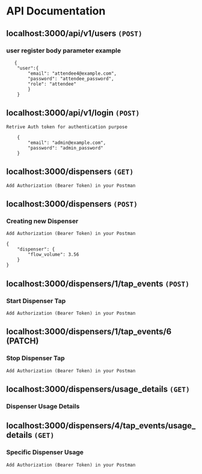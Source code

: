 # API Documentation

## localhost:3000/api/v1/users `(POST)`
### user register body parameter example
```
   {
    "user":{
        "email": "attendee4@example.com", 
        "password": "attendee_password",
        "role": "attendee"
        }                                       
    }
```

## localhost:3000/api/v1/login `(POST)`
`Retrive Auth token for authentication purpose`
```
    {
        "email": "admin@example.com", 
        "password": "admin_password"
    }
```

## localhost:3000/dispensers `(GET)`
`Add Authorization (Bearer Token) in your Postman`

## localhost:3000/dispensers `(POST)`
### Creating new Dispenser
`Add Authorization (Bearer Token) in your Postman`
```
{
    "dispenser": {
        "flow_volume": 3.56
    }
}
```

## localhost:3000/dispensers/1/tap_events `(POST)`
### Start Dispenser Tap
`Add Authorization (Bearer Token) in your Postman`

## localhost:3000/dispensers/1/tap_events/6 (PATCH)
### Stop Dispenser Tap
`Add Authorization (Bearer Token) in your Postman`

## localhost:3000/dispensers/usage_details `(GET)`
### Dispenser Usage Details

## localhost:3000/dispensers/4/tap_events/usage_details `(GET)`
### Specific Dispenser Usage
`Add Authorization (Bearer Token) in your Postman`